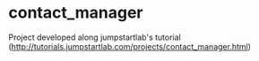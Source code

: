 # contact_manager
Project developed along jumpstartlab's tutorial (http://tutorials.jumpstartlab.com/projects/contact_manager.html)
